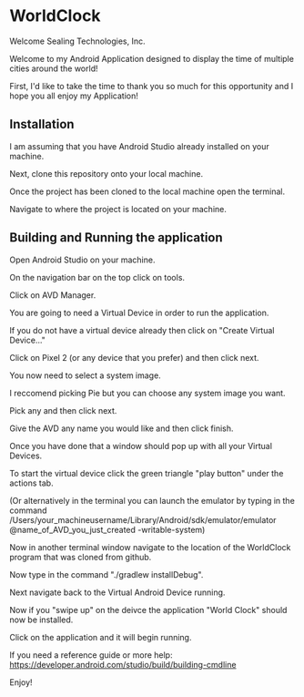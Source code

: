 # WorldClock

Welcome Sealing Technologies, Inc.

Welcome to my Android Application designed to display the time of multiple cities around the world!

First, I'd like to take the time to thank you so much for this opportunity and I hope you all enjoy my Application!

## Installation

I am assuming that you have Android Studio already installed on your machine.

Next, clone this repository onto your local machine. 

Once the project has been cloned to the local machine open the terminal.

Navigate to where the project is located on your machine.

## Building and Running the application

Open Android Studio on your machine.

On the navigation bar on the top click on tools.

Click on AVD Manager.

You are going to need a Virtual Device in order to run the application.

If you do not have a virtual device already then click on "Create Virtual Device..."

Click on Pixel 2 (or any device that you prefer) and then click next.

You now need to select a system image.

I reccomend picking Pie but you can choose any system image you want.

Pick any and then click next.

Give the AVD any name you would like and then click finish.

Once you have done that a window should pop up with all your Virtual Devices.

To start the virtual device click the green triangle "play button" under the actions tab.

(Or alternatively in the terminal you can launch the emulator by typing in the command /Users/your_machineusername/Library/Android/sdk/emulator/emulator @name_of_AVD_you_just_created -writable-system)

Now in another terminal window navigate to the location of the WorldClock program that was cloned from github.

Now type in the command "./gradlew installDebug".

Next navigate back to the Virtual Android Device running.

Now if you "swipe up" on the deivce the application "World Clock" should now be installed.

Click on the application and it will begin running.

If you need a reference guide or more help:
https://developer.android.com/studio/build/building-cmdline

Enjoy!





